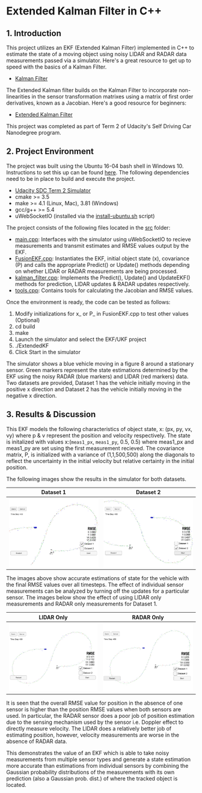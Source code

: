 # Extended Kalman Filter in C++

## 1. Introduction

This project utilizes an EKF (Extended Kalman Filter) implemented in C++ to estimate the state of a moving object using noisy LIDAR and RADAR data measurements passed via a simulator. Here's a great resource to get up to speed with the basics of a Kalman Filter.

* [Kalman Filter](http://www.bzarg.com/p/how-a-kalman-filter-works-in-pictures/)

The Extended Kalman filter builds on the Kalman Filter to incorporate non-linearities in the sensor transformation matrixes using a matrix of first order derivatives, known as a Jacobian. Here's a good resource for beginners:

* [Extended Kalman Filter](https://home.wlu.edu/~levys/kalman_tutorial/)

This project was completed as part of Term 2 of Udacity's Self Driving Car Nanodegree program.

## 2. Project Environment
The project was built using the Ubuntu 16-04 bash shell in Windows 10. Instructions to set this up can be found [here](https://www.howtogeek.com/249966/how-to-install-and-use-the-linux-bash-shell-on-windows-10/). The following dependencies need to be in place to build and execute the project.

* [Udacity SDC Term 2 Simulator](https://github.com/udacity/self-driving-car-sim/releases)
* cmake >= 3.5
* make >= 4.1 (Linux, Mac), 3.81 (Windows)
* gcc/g++ >= 5.4
* uWebSocketIO (installed via the [install-ubuntu.sh](https://github.com/shazraz/Extended-Kalman-Filter/blob/master/install-ubuntu.sh) script) 
 
The project consists of the following files located in the [src](https://github.com/shazraz/Extended-Kalman-Filter/tree/master/src) folder:

* [main.cpp](https://github.com/shazraz/Extended-Kalman-Filter/blob/master/src/main.cpp): Interfaces with the simulator using uWebSocketIO to recieve measurements and transmit estimates and RMSE values output by the EKF.
* [FusionEKF.cpp](https://github.com/shazraz/Extended-Kalman-Filter/blob/master/src/FusionEKF.cpp): Instantiates the EKF, initial object state (x), covariance (P) and calls the appropriate Predict() or Update() methods depending on whether LIDAR or RADAR measurements are being processed.
* [kalman_filter.cpp](https://github.com/shazraz/Extended-Kalman-Filter/blob/master/src/kalman_filter.cpp): Implements the Predict(), Update() and UpdateEKF() methods for prediction, LIDAR updates & RADAR updates respectively.
* [tools.cpp](https://github.com/shazraz/Extended-Kalman-Filter/blob/master/src/tools.cpp): Contains tools for calculating the Jacobian and RMSE values.

Once the environment is ready, the code can be tested as follows:

1. Modify initializations for x_ or P_ in FusionEKF.cpp to test other values (Optional)
2. cd build
3. make
4. Launch the simulator and select the EKF/UKF project
5. ./ExtendedKF
6. Click Start in the simulator

The simulator shows a blue vehicle moving in a figure 8 around a stationary sensor. Green markers represent the state estimations determined by the EKF using the noisy RADAR (blue markers) and LIDAR (red markers) data. Two datasets are provided, Dataset 1 has the vehicle initially moving in the positive x direction and Dataset 2 has the vehicle initially moving in the negative x direction.

## 3. Results & Discussion

This EKF models the following characteristics of object state, x: (px, py, vx, vy) where p & v represent the position and velocity respectively. The state is initalized with values x:(```meas1_px```, ```meas1_py```, 0.5, 0.5) where meas1_px and meas1_py are set using the first measurement recieved. The covariance matrix, P, is initialized with a variance of (1,1,500,500) along the diagonals to reflect the uncertainty in the initial velocity but relative certainty in the initial position.

The following images show the results in the simulator for both datasets.

Dataset 1             |  Dataset 2 
:-------------------------:|:-------------------------:
<img src="./graphics/Dataset1.png" width="500">  |   <img src="./graphics/Dataset2.png" width="500"> 


The images above show accurate estimations of state for the vehicle with the final RMSE values over all timesteps. The effect of individual sensor measurements can be analyzed by turning off the updates for a particular sensor. The images below show the effect of using LIDAR only measurements and RADAR only measurements for Dataset 1.

LIDAR Only           |  RADAR Only
:-------------------------:|:-------------------------:
<img src="./graphics/LIDAR.png" width="500">  |   <img src="./graphics/RADAR.png" width="500"> 

It is seen that the overall RMSE value for position in the absence of one sensor is higher than the position RMSE values when both sensors are used. In particular, the RADAR sensor does a poor job of position estimation due to the sensing mechanism used by the sensor i.e. Doppler effect to directly measure velocity. The LIDAR does a relatively better job of estimating position, however, velocity measurements are worse in the absence of RADAR data. 

This demonstrates the value of an EKF which is able to take noisy measurements from multiple sensor types and generate a state estimation more accurate than estimations from individual sensors by combining the Gaussian probability distributions of the measurements with its own prediction (also a Gaussian prob. dist.) of where the tracked object is located.


